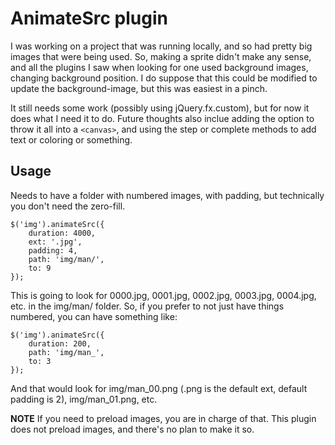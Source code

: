 # AnimateSrc plugin

I was working on a project that was running locally, and so had pretty big images that were being used.  So, making a sprite didn't make any sense, and all the plugins I saw when looking for one used background images, changing background position.  I do suppose that this could be modified to update the background-image, but this was easiest in a pinch.

It still needs some work (possibly using jQuery.fx.custom), but for now it does what I need it to do.  Future thoughts also inclue adding the option to throw it all into a `<canvas>`, and using the step or complete methods to add text or coloring or something.

## Usage

Needs to have a folder with numbered images, with padding, but technically you don't need the zero-fill.

    $('img').animateSrc({
        duration: 4000,
        ext: '.jpg',
        padding: 4,
        path: 'img/man/',
        to: 9
    });

This is going to look for 0000.jpg, 0001.jpg, 0002.jpg, 0003.jpg, 0004.jpg, etc. in the img/man/ folder.  So, if you prefer to not just have things numbered, you can have something like:

    $('img').animateSrc({
        duration: 200,
        path: 'img/man_',
        to: 3
    });

And that would look for img/man_00.png (.png is the default ext, default padding is 2), img/man_01.png, etc.

**NOTE** If you need to preload images, you are in charge of that.  This plugin does not preload images, and there's no plan to make it so.

